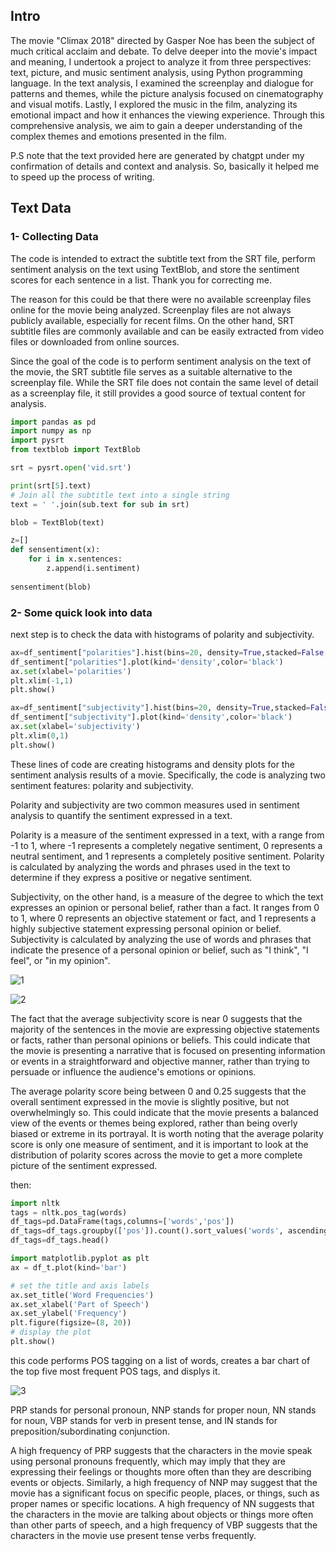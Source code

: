 ## Intro
The movie "Climax 2018" directed by Gasper Noe has been the subject of much critical acclaim and debate. To delve deeper into the movie's impact and meaning, I undertook a project to analyze it from three perspectives: text, picture, and music sentiment analysis, using Python programming language. In the text analysis, I examined the screenplay and dialogue for patterns and themes, while the picture analysis focused on cinematography and visual motifs. Lastly, I explored the music in the film, analyzing its emotional impact and how it enhances the viewing experience. Through this comprehensive analysis, we aim to gain a deeper understanding of the complex themes and emotions presented in the film.

P.S note that the text provided here are generated by chatgpt under my confirmation of details and context and analysis. So, basically it helped me to speed up the process of writing. 


## Text Data

### 1- Collecting Data

The code is intended to extract the subtitle text from the SRT file, perform sentiment analysis on the text using TextBlob, and store the sentiment scores for each sentence in a list. Thank you for correcting me.

The reason for this could be that there were no available screenplay files online for the movie being analyzed. Screenplay files are not always publicly available, especially for recent films. On the other hand, SRT subtitle files are commonly available and can be easily extracted from video files or downloaded from online sources.

Since the goal of the code is to perform sentiment analysis on the text of the movie, the SRT subtitle file serves as a suitable alternative to the screenplay file. While the SRT file does not contain the same level of detail as a screenplay file, it still provides a good source of textual content for analysis.



```python
import pandas as pd
import numpy as np
import pysrt
from textblob import TextBlob

srt = pysrt.open('vid.srt')

print(srt[5].text)
# Join all the subtitle text into a single string
text = ' '.join(sub.text for sub in srt)  

blob = TextBlob(text)

z=[]
def sensentiment(x):
    for i in x.sentences:
        z.append(i.sentiment)
        
sensentiment(blob)
```
### 2- Some quick look into data

next step is to check the data with histograms of polarity and subjectivity.

```python
ax=df_sentiment["polarities"].hist(bins=20, density=True,stacked=False,color='teal', alpha=0.6)
df_sentiment["polarities"].plot(kind='density',color='black')
ax.set(xlabel='polarities')
plt.xlim(-1,1)
plt.show()

ax=df_sentiment["subjectivity"].hist(bins=20, density=True,stacked=False,color='teal', alpha=0.6)
df_sentiment["subjectivity"].plot(kind='density',color='black')
ax.set(xlabel='subjectivity')
plt.xlim(0,1)
plt.show()
```

These lines of code are creating histograms and density plots for the sentiment analysis results of a movie. Specifically, the code is analyzing two sentiment features: polarity and subjectivity.

Polarity and subjectivity are two common measures used in sentiment analysis to quantify the sentiment expressed in a text.

Polarity is a measure of the sentiment expressed in a text, with a range from -1 to 1, where -1 represents a completely negative sentiment, 0 represents a neutral sentiment, and 1 represents a completely positive sentiment. Polarity is calculated by analyzing the words and phrases used in the text to determine if they express a positive or negative sentiment.

Subjectivity, on the other hand, is a measure of the degree to which the text expresses an opinion or personal belief, rather than a fact. It ranges from 0 to 1, where 0 represents an objective statement or fact, and 1 represents a highly subjective statement expressing personal opinion or belief. Subjectivity is calculated by analyzing the use of words and phrases that indicate the presence of a personal opinion or belief, such as "I think", "I feel", or "in my opinion".

![1](https://user-images.githubusercontent.com/109058050/233825584-a37c47c5-f837-4529-9282-1328f7df0fd1.png)

![2](https://user-images.githubusercontent.com/109058050/233825585-cba7f66f-61a2-441d-aa63-dfdc957a84d6.png)

The fact that the average subjectivity score is near 0 suggests that the majority of the sentences in the movie are expressing objective statements or facts, rather than personal opinions or beliefs. This could indicate that the movie is presenting a narrative that is focused on presenting information or events in a straightforward and objective manner, rather than trying to persuade or influence the audience's emotions or opinions.

The average polarity score being between 0 and 0.25 suggests that the overall sentiment expressed in the movie is slightly positive, but not overwhelmingly so. This could indicate that the movie presents a balanced view of the events or themes being explored, rather than being overly biased or extreme in its portrayal. It is worth noting that the average polarity score is only one measure of sentiment, and it is important to look at the distribution of polarity scores across the movie to get a more complete picture of the sentiment expressed.

then:
```python
import nltk
tags = nltk.pos_tag(words)
df_tags=pd.DataFrame(tags,columns=['words','pos'])
df_tags=df_tags.groupby(['pos']).count().sort_values('words', ascending=False)
df_tags=df_tags.head()

import matplotlib.pyplot as plt
ax = df_t.plot(kind='bar')

# set the title and axis labels
ax.set_title('Word Frequencies')
ax.set_xlabel('Part of Speech')
ax.set_ylabel('Frequency')
plt.figure(figsize=(8, 20))
# display the plot
plt.show()
```
this code performs POS tagging on a list of words, creates a bar chart of the top five most frequent POS tags, and displys it.

![3](https://user-images.githubusercontent.com/109058050/233826770-bdbe45ba-6c7e-4f6b-b2a2-0aabe9ca0b35.png)

PRP stands for personal pronoun, NNP stands for proper noun, NN stands for noun, VBP stands for verb in present tense, and IN stands for preposition/subordinating conjunction.

A high frequency of PRP suggests that the characters in the movie speak using personal pronouns frequently, which may imply that they are expressing their feelings or thoughts more often than they are describing events or objects. Similarly, a high frequency of NNP may suggest that the movie has a significant focus on specific people, places, or things, such as proper names or specific locations. A high frequency of NN suggests that the characters in the movie are talking about objects or things more often than other parts of speech, and a high frequency of VBP suggests that the characters in the movie use present tense verbs frequently.

